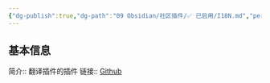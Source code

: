 ```yaml
---
{"dg-publish":true,"dg-path":"09 Obsidian/社区插件/✅ 已启用/I18N.md","permalink":"/09 Obsidian/社区插件/✅ 已启用/I18N/","created":"2025-07-31","updated":"2025-07-31"}
---
```



## 基本信息

简介:: 翻译插件的插件
链接:: [Github](https://github.com/Obsidian-Forge/obsidian-i18n)